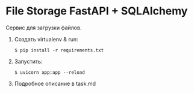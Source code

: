 # File Storage FastAPI + SQLAlchemy

Сервис для загрузки файлов.

1. Создать virtualenv & run:

    ```
    $ pip install -r requirements.txt
    ```

2. Запустить:
    ```
    $ uvicorn app:app --reload
    ```

3. Подробное описание в task.md

